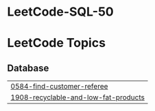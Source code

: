 # LeetCode-SQL-50
<!---LeetCode Topics Start-->
# LeetCode Topics
## Database
|  |
| ------- |
| [0584-find-customer-referee](https://github.com/Vidhisahay/LeetCode-SQL-50/tree/master/0584-find-customer-referee) |
| [1908-recyclable-and-low-fat-products](https://github.com/Vidhisahay/LeetCode-SQL-50/tree/master/1908-recyclable-and-low-fat-products) |
<!---LeetCode Topics End-->